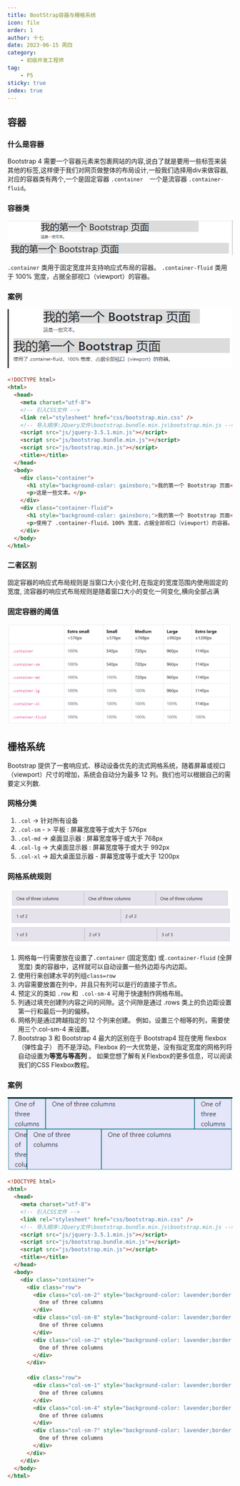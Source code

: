 ```yaml
---
title: BootStrap容器与栅格系统
icon: file
order: 1
author: 十七
date: 2023-06-15 周四
category:
	- 初级开发工程师
tag:
	- P5
sticky: true
index: true
---
```



## 容器

### 什么是容器

Bootstrap 4 需要一个容器元素来包裹网站的内容,说白了就是要用一些标签来装其他的标签,这样便于我们对网页做整体的布局设计,一般我们选择用div来做容器,对应的容器类有两个,一个是固定容器 `.container  `一个是流容器 `.container-fluid`。

### 容器类

![](./image/image_jMfb_IQs_T.png)

`.container` 类用于固定宽度并支持响应式布局的容器。
`.container-fluid` 类用于 100% 宽度，占据全部视口（viewport）的容器。

### 案例

![](./image/image_cDd2F1TrHf.png)

```html
<!DOCTYPE html>
<html>
  <head>
    <meta charset="utf-8">
    <!-- 引入CSS文件 -->
    <link rel="stylesheet" href="css/bootstrap.min.css" />
    <!-- 导入顺序:JQuery文件\bootstrap.bundle.min.js\bootstrap.min.js -->
    <script src="js/jquery-3.5.1.min.js"></script>
    <script src="js/bootstrap.bundle.min.js"></script>
    <script src="js/bootstrap.min.js"></script>
    <title></title>
  </head>
  <body>
    <div class="container">
      <h1 style="background-color: gainsboro;">我的第一个 Bootstrap 页面</h1>
      <p>这是一些文本。</p>
    </div>
    <div class="container-fluid">
      <h1 style="background-color: gainsboro;">我的第一个 Bootstrap 页面</h1>
      <p>使用了 .container-fluid，100% 宽度，占据全部视口（viewport）的容器。</p>
    </div>
  </body>
</html>

```

### 二者区别

固定容器的响应式布局规则是当窗口大小变化时,在指定的宽度范围内使用固定的宽度,
流容器的响应式布局规则是随着窗口大小的变化一同变化,横向全部占满

### 固定容器的阈值

![](./image/image_QMIHpeTsMu.png)

## 栅格系统

Bootstrap 提供了一套响应式、移动设备优先的流式网格系统，随着屏幕或视口（viewport）尺寸的增加，系统会自动分为最多 12 列。我们也可以根据自己的需要定义列数.&#x20;

### 网格分类

1.  `.col` -> 针对所有设备
2.  `.col-sm` - > 平板 : 屏幕宽度等于或大于 576px
3.  `.col-md` ->  桌面显示器 :  屏幕宽度等于或大于 768px
4.  `.col-lg` -> 大桌面显示器 : 屏幕宽度等于或大于 992px
5.  `.col-xl` -> 超大桌面显示器 - 屏幕宽度等于或大于 1200px

### 网格系统规则

![](./image/image_z6697xWOyq.png)

1.  网格每一行需要放在设置了`.container` (固定宽度) 或`.container-fluid` (全屏宽度) 类的容器中，这样就可以自动设置一些外边距与内边距。
2.  使用行来创建水平的列组`class=row`
3.  内容需要放置在列中，并且只有列可以是行的直接子节点。
4.  预定义的类如 `.row` 和` .col-sm-4` 可用于快速制作网格布局。
5.  列通过填充创建列内容之间的间隙。这个间隙是通过 .rows 类上的负边距设置第一行和最后一列的偏移。
6.  网格列是通过跨越指定的 12 个列来创建。 例如，设置三个相等的列，需要使用三个.col-sm-4 来设置。
7.  Bootstrap 3 和 Bootstrap 4 最大的区别在于 Bootstrap4 现在使用 flexbox（弹性盒子） 而不是浮动。Flexbox 的一大优势是，没有指定宽度的网格列将自动设置为**等宽与等高列** 。 如果您想了解有关Flexbox的更多信息，可以阅读我们的CSS Flexbox教程。

### 案例

![](./image/image_B98-ftx9HI.png)

```html
<!DOCTYPE html>
<html>
  <head>
    <meta charset="utf-8">
    <!-- 引入CSS文件 -->
    <link rel="stylesheet" href="css/bootstrap.min.css" />
    <!-- 导入顺序:JQuery文件\bootstrap.bundle.min.js\bootstrap.min.js -->
    <script src="js/jquery-3.5.1.min.js"></script>
    <script src="js/bootstrap.bundle.min.js"></script>
    <script src="js/bootstrap.min.js"></script>
    <title></title>
  </head>
  <body>
    <div class="container">
      <div class="row">
        <div class="col-sm-2" style="background-color: lavender;border:1px solid #117A8B;">
          One of three columns
        </div>
        <div class="col-sm-8" style="background-color: lavender;border:1px solid #117A8B;">
          One of three columns
        </div>
        <div class="col-sm-2" style="background-color: lavender;border:1px solid #117A8B;">
          One of three columns
        </div>
      </div>

      <div class="row">
        <div class="col-sm-1" style="background-color: lavender;border:1px solid #117A8B;">
          One of three columns
        </div>
        <div class="col-sm-4" style="background-color: lavender;border:1px solid #117A8B;">
          One of three columns
        </div>
        <div class="col-sm-7" style="background-color: lavender;border:1px solid #117A8B;">
          One of three columns
        </div>
      </div>
    </div>
  </body>
</html>

```
